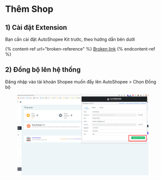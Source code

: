 # Thêm Shop

## 1) Cài đặt Extension

Bạn cần cài đặt AutoShopee Kit trước, theo hướng dẫn bên dưới

{% content-ref url="broken-reference" %}
[Broken link](broken-reference)
{% endcontent-ref %}

## 2) Đồng bộ lên hệ thống

Đăng nhập vào tài khoản Shopee muốn đẩy lên AutoShopee > Chọn Đồng bộ

<figure><img src="../../.gitbook/assets/image (4) (4).png" alt=""><figcaption></figcaption></figure>
